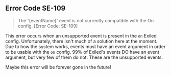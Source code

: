 ## Error Code SE-109
> The '{eventName}' event is not currently compatible with the On config. [Error Code: SE-109]

This error occurs when an unsupported event is present in the `on` Exiled config. Unfortunately, there isn't much of a solution here at the moment. Due to how the system works, events must have an event argument in order to be usable with the `on` config. 99% of Exiled's events DO have an event argument, but very few of them do not. These are the unsupported events.

Maybe this error will be forever gone in the future!